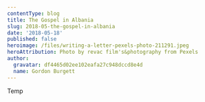 ```yaml
---
contentType: blog
title: The Gospel in Albania
slug: 2018-05-the-gospel-in-albania
date: '2018-05-18'
published: false
heroimage: /files/writing-a-letter-pexels-photo-211291.jpeg
heroAttribution: Photo by revac film's&photography from Pexels
author:
  gravatar: df4465d02ee102eafa27c948dccd8e4d
  name: Gordon Burgett
---
```

Temp
